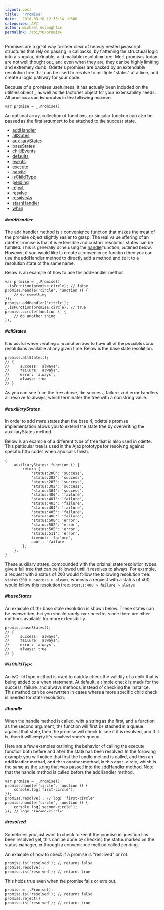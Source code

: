 ```yaml
---
layout: post
title:  "Promise"
date:   2016-03-20 12:35:34 -0500
categories: API
author: michael mclaughlin
permalink: /api/v0/promise
---
```


<p>Promises are a great way to steer clear of heavily nested javascript structures that rely on passing in callbacks, by flattening the structural logic into a singular, definable, and maliable resolution tree. Most promises today are not well thought out, and even when they are, they can be highly limiting and extremely dumb. Odette's promises are backed by an extendable resolution tree that can be used to resolve to multiple "states" at a time, and create a logic pathway for your code.</p>
<p>Because of a promises usefulness, it has actually been included on the utilities object _ as well as the factories object for your extensability needs. All promises can be created in the following manner:</p>
<pre class="code code-section"><code class="language-javascript">var promise = _.Promise();</code></pre>
<p>An optional array, collection of functions, or singular function can also be passed as the first argument to be attached to the success state.</p>
<ul class="list navigation-links">
    <li class="left clear-left"><a href="#addHandler">addHandler</a></li>
    <li class="left clear-left"><a href="#allStates">allStates</a></li>
    <li class="left clear-left"><a href="#auxiliaryStates">auxiliaryStates</a></li>
    <li class="left clear-left"><a href="#baseStates">baseStates</a></li>
    <li class="left clear-left"><a href="#childEvents">childEvents</a></li>
    <li class="left clear-left"><a href="#defaults">defaults</a></li>
    <li class="left clear-left"><a href="#events">events</a></li>
    <li class="left clear-left"><a href="#execute">execute</a></li>
    <li class="left clear-left"><a href="#handle">handle</a></li>
    <li class="left clear-left"><a href="#isChildType">isChildType</a></li>
    <li class="left clear-left"><a href="#pending">pending</a></li>
    <li class="left clear-left"><a href="#reject">reject</a></li>
    <li class="left clear-left"><a href="#resolve">resolve</a></li>
    <li class="left clear-left"><a href="#resolveAs">resolveAs</a></li>
    <li class="left clear-left"><a href="#stashHandler">stashHandler</a></li>
    <li class="left clear-left"><a href="#when">when</a></li>
</ul>
<h5 id="addHandler" class="title-headline">#addHandler</h5>
<p>The add handler method is a convenience function that makes the meat of the promise object slightly easier to grasp. The real value offering of an odette promise is that it is extensible and custom resolution states can be fulfilled. This is generally done using the <a href="#handle">handle</a> function, outlined below. However, if you would like to create a convenience function then you can use the addHandler method to directly add a method and tie it to a resolution state of the same name.</p>
<div class="card">
    <div class="card-content code-step">
        <p>Below is an example of how to use the addHandler method.</p>
        <pre class="code code-section"><code class="language-javascript">var promise = _.Promise();
_.isFunction(promise.circle); // false
promise.handle('circle', function () {
    // do something
});
promise.addHandler('circle');
_.isFunction(promise.circle); // true
promise.circle(function () {
    // do another thing
});</code></pre>
    </div>
</div>
<h5 id="allStates" class="title-headline">#allStates</h5>
<div class="card">
    <div class="card-content code-step">
        <p>It is useful when creating a resolution tree to have all of the possible state resolutions available at any given time. Below is the base state resolution.</p>
        <pre class="code code-section"><code class="language-javascript">promise.allStates();
// {
//     success: 'always',
//     failure: 'always',
//     error: 'always',
//     always: true
// }</code></pre>
        <p>As you can see from the tree above, the success, failure, and error handlers all resolve to always, which terminates the tree with a non string value.</p>
    </div>
</div>
<h5 id="auxiliaryStates" class="title-headline">#auxiliaryStates</h5>
<p>In order to add more states than the base 4, odette's promise implementation allows you to extend the state tree by overwriting the auxiliaryStates method.</p>
<div class="card">
    <div class="card-content code-step">
        <p>Below is an example of a different type of tree that is also used in odette. This particular tree is used in the Ajax prototype for resolving against specific http codes when ajax calls finish.</p>
        <pre class="code code-section"><code class="language-javascript">{
    auxiliaryStates: function () {
        return {
            'status:200': 'success',
            'status:202': 'success',
            'status:205': 'success',
            'status:302': 'success',
            'status:304': 'success',
            'status:400': 'failure',
            'status:401': 'failure',
            'status:403': 'failure',
            'status:404': 'failure',
            'status:405': 'failure',
            'status:406': 'failure',
            'status:500': 'error',
            'status:502': 'error',
            'status:505': 'error',
            'status:511': 'error',
            timeout: 'failure',
            abort: 'failure'
        };
    },
}</code></pre>
        <p>These auxiliary states, compounded with the original state resolution types, give a full tree that can be followed until it resolves to always. For example, a request with a status of 200 would follow the following resolution tree: <code class="inline-code">status:200 > success > always</code>, whereas a request with a status of 400 would follow this resolution tree: <code class="inline-code">status:400 > failure > always</code></p>
    </div>
</div>
<h5 id="baseStates" class="title-headline">#baseStates</h5>
<div class="card">
    <div class="card-content code-step">
        <p>An example of the base state resolution is shown below. These states can be overwritten, but you should rarely ever need to, since there are other methods available for more extensibility.</p>
        <pre class="code code-section"><code class="language-javascript">promise.baseStates();
// {
//     success: 'always',
//     failure: 'always',
//     error: 'always',
//     always: true
// }</code></pre>
    </div>
</div>
<h5 id="isChildType" class="title-headline">#isChildType</h5>
<p>An isChildType method is used to quickly check the validity of a child that is being added to a when statement. At default, a simple check is made for the success, failure, and always methods, instead of checking the instance. This method can be overwritten in cases where a more specific child check is needed for state resolution.</p>
<h5 id="handle" class="title-headline">#handle</h5>
<p>When the handle method is called, with a string as the first, and a function as the second argument, the function will first be stashed in a queue against that state, then the promise will check to see if it is resolved, and if it is, then it will empty it's resolved state's queue.</p>
<div class="card">
    <div class="card-content code-step">
        <p>Here are a few examples outlining the behavior of calling the execute function both before and after the state has been resolved. In the following example you will notice that first the handle method is called, and then an addHandler method, and then another method, in this case, circle, which is the same as the string that was passed into the addHandler method. Note that the handle method is called before the addHandler method.</p>
        <pre class="code code-section"><code class="language-javascript">var promise = _.Promise();
promise.handle('circle', function () {
    console.log('first-circle');
});
promise.resolve(); // logs 'first-circle'
promise.handle('circle', function () {
    console.log('second-circle');
}); // logs 'second-circle'</code></pre>
    </div>
</div>
<h5 id="resolved" class="title-headline">#resolved</h5>
<p>Sometimes you just want to check to see if the promise in question has been resolved yet, this can be done by checking the status marked on the status manager, or through a convenience method called pending.</p>
<div class="card">
    <div class="card-content code-step">
        <p>An example of how to check if a promise is "resolved" or not.</p>
        <pre class="code code-section"><code class="language-javascript">promise.is('resolved'); // returns false
promise.resolve();
promise.is('resolved'); // returns true</code></pre>
<p>This holds true even when the promise fails or errs out.</p>
<pre class="code code-section"><code class="language-javascript">promise = _.Promise();
promise.is('resolved'); // returns false
promise.reject();
promise.is('resolved'); // returns true</code></pre>
    </div>
</div>